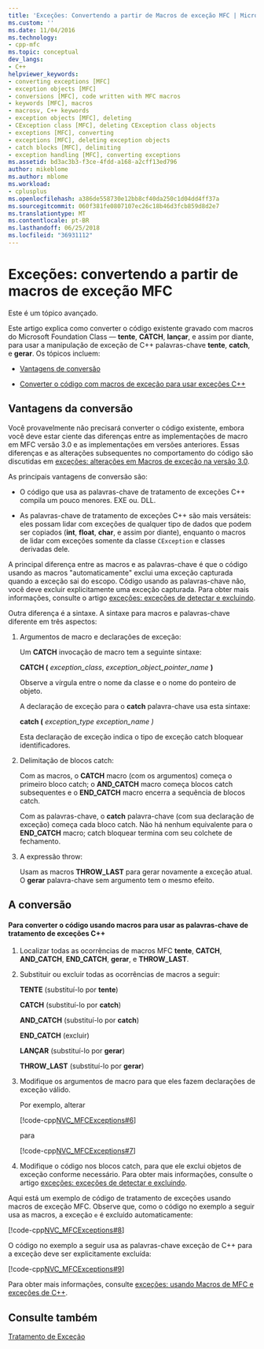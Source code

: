 ```yaml
---
title: 'Exceções: Convertendo a partir de Macros de exceção MFC | Microsoft Docs'
ms.custom: ''
ms.date: 11/04/2016
ms.technology:
- cpp-mfc
ms.topic: conceptual
dev_langs:
- C++
helpviewer_keywords:
- converting exceptions [MFC]
- exception objects [MFC]
- conversions [MFC], code written with MFC macros
- keywords [MFC], macros
- macrosv, C++ keywords
- exception objects [MFC], deleting
- CException class [MFC], deleting CException class objects
- exceptions [MFC], converting
- exceptions [MFC], deleting exception objects
- catch blocks [MFC], delimiting
- exception handling [MFC], converting exceptions
ms.assetid: bd3ac3b3-f3ce-4fdd-a168-a2cff13ed796
author: mikeblome
ms.author: mblome
ms.workload:
- cplusplus
ms.openlocfilehash: a386de558730e12bb8cf40da250c1d04dd4ff37a
ms.sourcegitcommit: 060f381fe0807107ec26c18b46d3fcb859d8d2e7
ms.translationtype: MT
ms.contentlocale: pt-BR
ms.lasthandoff: 06/25/2018
ms.locfileid: "36931112"
---
```

# <a name="exceptions-converting-from-mfc-exception-macros"></a>Exceções: convertendo a partir de macros de exceção MFC
Este é um tópico avançado.  
  
 Este artigo explica como converter o código existente gravado com macros do Microsoft Foundation Class — **tente**, **CATCH**, **lançar**, e assim por diante, para usar a manipulação de exceção de C++ palavras-chave **tente**, **catch**, e **gerar**. Os tópicos incluem:  
  
-   [Vantagens de conversão](#_core_advantages_of_converting)  
  
-   [Converter o código com macros de exceção para usar exceções C++](#_core_doing_the_conversion)  
  
##  <a name="_core_advantages_of_converting"></a> Vantagens da conversão  
 Você provavelmente não precisará converter o código existente, embora você deve estar ciente das diferenças entre as implementações de macro em MFC versão 3.0 e as implementações em versões anteriores. Essas diferenças e as alterações subsequentes no comportamento do código são discutidas em [exceções: alterações em Macros de exceção na versão 3.0](../mfc/exceptions-changes-to-exception-macros-in-version-3-0.md).  
  
 As principais vantagens de conversão são:  
  
-   O código que usa as palavras-chave de tratamento de exceções C++ compila um pouco menores. EXE ou. DLL.  
  
-   As palavras-chave de tratamento de exceções C++ são mais versáteis: eles possam lidar com exceções de qualquer tipo de dados que podem ser copiados (**int**, **float**, **char**, e assim por diante), enquanto o macros de lidar com exceções somente da classe `CException` e classes derivadas dele.  
  
 A principal diferença entre as macros e as palavras-chave é que o código usando as macros "automaticamente" exclui uma exceção capturada quando a exceção sai do escopo. Código usando as palavras-chave não, você deve excluir explicitamente uma exceção capturada. Para obter mais informações, consulte o artigo [exceções: exceções de detectar e excluindo](../mfc/exceptions-catching-and-deleting-exceptions.md).  
  
 Outra diferença é a sintaxe. A sintaxe para macros e palavras-chave diferente em três aspectos:  
  
1.  Argumentos de macro e declarações de exceção:  
  
     Um **CATCH** invocação de macro tem a seguinte sintaxe:  
  
     **CATCH (** *exception_class*, *exception_object_pointer_name* **)**  
  
     Observe a vírgula entre o nome da classe e o nome do ponteiro de objeto.  
  
     A declaração de exceção para o **catch** palavra-chave usa esta sintaxe:  
  
     **catch (** *exception_type* *exception_name *)**  
  
     Esta declaração de exceção indica o tipo de exceção catch bloquear identificadores.  
  
2.  Delimitação de blocos catch:  
  
     Com as macros, o **CATCH** macro (com os argumentos) começa o primeiro bloco catch; o **AND_CATCH** macro começa blocos catch subsequentes e o **END_CATCH** macro encerra a sequência de blocos catch.  
  
     Com as palavras-chave, o **catch** palavra-chave (com sua declaração de exceção) começa cada bloco catch. Não há nenhum equivalente para o **END_CATCH** macro; catch bloquear termina com seu colchete de fechamento.  
  
3.  A expressão throw:  
  
     Usam as macros **THROW_LAST** para gerar novamente a exceção atual. O **gerar** palavra-chave sem argumento tem o mesmo efeito.  
  
##  <a name="_core_doing_the_conversion"></a> A conversão  
  
#### <a name="to-convert-code-using-macros-to-use-the-c-exception-handling-keywords"></a>Para converter o código usando macros para usar as palavras-chave de tratamento de exceções C++  
  
1.  Localizar todas as ocorrências de macros MFC **tente**, **CATCH**, **AND_CATCH**, **END_CATCH**, **gerar**, e **THROW_LAST**.  
  
2.  Substituir ou excluir todas as ocorrências de macros a seguir:  
  
     **TENTE** (substituí-lo por **tente**)  
  
     **CATCH** (substituí-lo por **catch**)  
  
     **AND_CATCH** (substituí-lo por **catch**)  
  
     **END_CATCH** (excluir)  
  
     **LANÇAR** (substituí-lo por **gerar**)  
  
     **THROW_LAST** (substituí-lo por **gerar**)  
  
3.  Modifique os argumentos de macro para que eles fazem declarações de exceção válido.  
  
     Por exemplo, alterar  
  
     [!code-cpp[NVC_MFCExceptions#6](../mfc/codesnippet/cpp/exceptions-converting-from-mfc-exception-macros_1.cpp)]  
  
     para  
  
     [!code-cpp[NVC_MFCExceptions#7](../mfc/codesnippet/cpp/exceptions-converting-from-mfc-exception-macros_2.cpp)]  
  
4.  Modifique o código nos blocos catch, para que ele exclui objetos de exceção conforme necessário. Para obter mais informações, consulte o artigo [exceções: exceções de detectar e excluindo](../mfc/exceptions-catching-and-deleting-exceptions.md).  
  
 Aqui está um exemplo de código de tratamento de exceções usando macros de exceção MFC. Observe que, como o código no exemplo a seguir usa as macros, a exceção `e` é excluído automaticamente:  
  
 [!code-cpp[NVC_MFCExceptions#8](../mfc/codesnippet/cpp/exceptions-converting-from-mfc-exception-macros_3.cpp)]  
  
 O código no exemplo a seguir usa as palavras-chave exceção de C++ para a exceção deve ser explicitamente excluída:  
  
 [!code-cpp[NVC_MFCExceptions#9](../mfc/codesnippet/cpp/exceptions-converting-from-mfc-exception-macros_4.cpp)]  
  
 Para obter mais informações, consulte [exceções: usando Macros de MFC e exceções de C++](../mfc/exceptions-using-mfc-macros-and-cpp-exceptions.md).  
  
## <a name="see-also"></a>Consulte também  
 [Tratamento de Exceção](../mfc/exception-handling-in-mfc.md)


